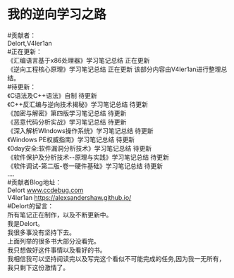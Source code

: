 # 我的逆向学习之路
#贡献者：<br>
Delort,V4ler1an <br>
#正在更新：<br>
《汇编语言基于x86处理器》学习笔记总结 正在更新<br>
《逆向工程核心原理》学习笔记总结 正在更新 该部分内容由V4ler1an进行整理总结。 <br>
#待更新：<br>
《C语法及C++语法》自制 待更新<br>
《C++反汇编与逆向技术揭秘》学习笔记总结 待更新<br>
《加密与解密》第四版学习笔记总结 待更新<br>
《恶意代码分析实战》学习笔记总结 待更新<br>
《深入解析WIndows操作系统》学习笔记总结 待更新<br>
《Windows PE权威指南》学习笔记总结 待更新<br>
《0day安全:软件漏洞分析技术》学习笔记总结 待更新<br>
《软件保护及分析技术--原理与实践》学习笔记总结 待更新<br>
《软件调试-第二版-卷一硬件基础》学习笔记总结 待更新<br>
 ....<br>
#贡献者Blog地址：<br>
 Delort www.ccdebug.com<br>
 V4ler1an https://alexsandershaw.github.io/ <br>
#Delort的留言：<br>
 所有笔记正在制作，以及不断更新中。<br>
 我是Delort。<br>
 我很多事没有坚持下去。<br>
 上面列举的很多书大部分没看完。<br>
 我只想做好这件事情以及看好的书。<br>
 我相信我可以坚持阅读完以及写完这个看似不可能完成的任务,因为我一无所有，我只剩下这份激情了。<br>

